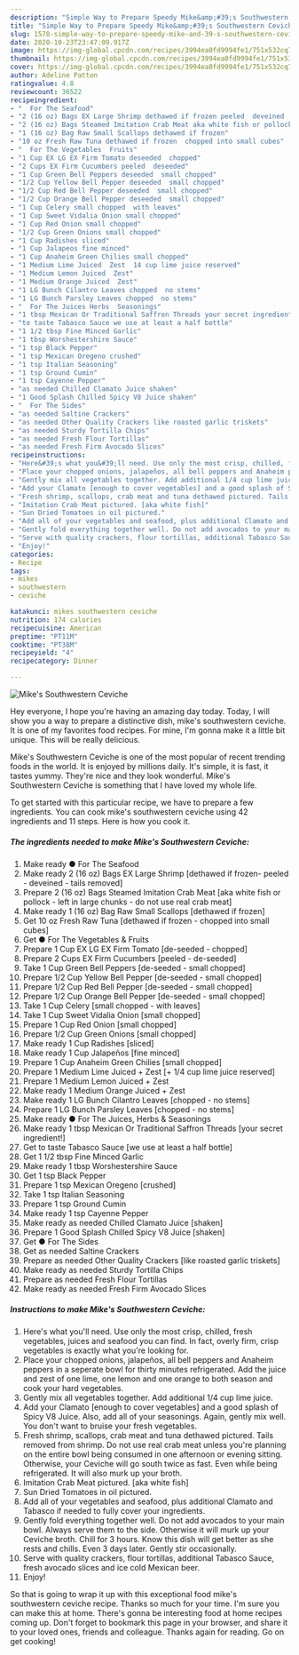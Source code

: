```yaml
---
description: "Simple Way to Prepare Speedy Mike&amp;#39;s Southwestern Ceviche"
title: "Simple Way to Prepare Speedy Mike&amp;#39;s Southwestern Ceviche"
slug: 1578-simple-way-to-prepare-speedy-mike-and-39-s-southwestern-ceviche
date: 2020-10-23T23:47:09.917Z
image: https://img-global.cpcdn.com/recipes/3994ea0fd9994fe1/751x532cq70/mikes-southwestern-ceviche-recipe-main-photo.jpg
thumbnail: https://img-global.cpcdn.com/recipes/3994ea0fd9994fe1/751x532cq70/mikes-southwestern-ceviche-recipe-main-photo.jpg
cover: https://img-global.cpcdn.com/recipes/3994ea0fd9994fe1/751x532cq70/mikes-southwestern-ceviche-recipe-main-photo.jpg
author: Adeline Patton
ratingvalue: 4.8
reviewcount: 36522
recipeingredient:
- "  For The Seafood"
- "2 (16 oz) Bags EX Large Shrimp dethawed if frozen peeled  deveined  tails removed"
- "2 (16 oz) Bags Steamed Imitation Crab Meat aka white fish or pollock  left in large chunks  do not use real crab meat"
- "1 (16 oz) Bag Raw Small Scallops dethawed if frozen"
- "10 oz Fresh Raw Tuna dethawed if frozen  chopped into small cubes"
- "  For The Vegetables  Fruits"
- "1 Cup EX LG EX Firm Tomato deseeded  chopped"
- "2 Cups EX Firm Cucumbers peeled  deseeded"
- "1 Cup Green Bell Peppers deseeded  small chopped"
- "1/2 Cup Yellow Bell Pepper deseeded  small chopped"
- "1/2 Cup Red Bell Pepper deseeded  small chopped"
- "1/2 Cup Orange Bell Pepper deseeded  small chopped"
- "1 Cup Celery small chopped  with leaves"
- "1 Cup Sweet Vidalia Onion small chopped"
- "1 Cup Red Onion small chopped"
- "1/2 Cup Green Onions small chopped"
- "1 Cup Radishes sliced"
- "1 Cup Jalapeos fine minced"
- "1 Cup Anaheim Green Chilies small chopped"
- "1 Medium Lime Juiced  Zest  14 cup lime juice reserved"
- "1 Medium Lemon Juiced  Zest"
- "1 Medium Orange Juiced  Zest"
- "1 LG Bunch Cilantro Leaves chopped  no stems"
- "1 LG Bunch Parsley Leaves chopped  no stems"
- "  For The Juices Herbs  Seasonings"
- "1 tbsp Mexican Or Traditional Saffron Threads your secret ingredient"
- "to taste Tabasco Sauce we use at least a half bottle"
- "1 1/2 tbsp Fine Minced Garlic"
- "1 tbsp Worshestershire Sauce"
- "1 tsp Black Pepper"
- "1 tsp Mexican Oregeno crushed"
- "1 tsp Italian Seasoning"
- "1 tsp Ground Cumin"
- "1 tsp Cayenne Pepper"
- "as needed Chilled Clamato Juice shaken"
- "1 Good Splash Chilled Spicy V8 Juice shaken"
- "  For The Sides"
- "as needed Saltine Crackers"
- "as needed Other Quality Crackers like roasted garlic triskets"
- "as needed Sturdy Tortilla Chips"
- "as needed Fresh Flour Tortillas"
- "as needed Fresh Firm Avocado Slices"
recipeinstructions:
- "Here&#39;s what you&#39;ll need. Use only the most crisp, chilled, fresh vegetables, juices and seafood you can find. In fact, overly firm, crisp vegetables is exactly what you&#39;re looking for."
- "Place your chopped onions, jalapeños, all bell peppers and Anaheim peppers in a seperate bowl for thirty minutes refrigerated. Add the juice and zest of one lime, one lemon and one orange to both season and cook your hard vegetables."
- "Gently mix all vegetables together. Add additional 1/4 cup lime juice."
- "Add your Clamato [enough to cover vegetables] and a good splash of Spicy V8 Juice. Also, add all of your seasonings. Again, gently mix well. You don&#39;t want to bruise your fresh vegetables."
- "Fresh shrimp, scallops, crab meat and tuna dethawed pictured. Tails removed from shrimp. Do not use real crab meat unless you&#39;re planning on the entire bowl being consumed in one afternoon or evening sitting. Otherwise, your Ceviche will go south twice as fast. Even while being refrigerated. It will also murk up your broth."
- "Imitation Crab Meat pictured. [aka white fish]"
- "Sun Dried Tomatoes in oil pictured."
- "Add all of your vegetables and seafood, plus additional Clamato and Tabasco if needed to fully cover your ingredients."
- "Gently fold everything together well. Do not add avocados to your main bowl. Always serve them to the side. Otherwise it will murk up your Ceviche broth. Chill for 3 hours. Know this dish will get better as she rests and chills. Even 3 days later. Gently stir occasionally."
- "Serve with quality crackers, flour tortillas, additional Tabasco Sauce, fresh avocado slices and ice cold Mexican beer."
- "Enjoy!"
categories:
- Recipe
tags:
- mikes
- southwestern
- ceviche

katakunci: mikes southwestern ceviche 
nutrition: 174 calories
recipecuisine: American
preptime: "PT11M"
cooktime: "PT38M"
recipeyield: "4"
recipecategory: Dinner

---
```



![Mike&#39;s Southwestern Ceviche](https://img-global.cpcdn.com/recipes/3994ea0fd9994fe1/751x532cq70/mikes-southwestern-ceviche-recipe-main-photo.jpg)

Hey everyone, I hope you're having an amazing day today. Today, I will show you a way to prepare a distinctive dish, mike&#39;s southwestern ceviche. It is one of my favorites food recipes. For mine, I'm gonna make it a little bit unique. This will be really delicious.

Mike&#39;s Southwestern Ceviche is one of the most popular of recent trending foods in the world. It is enjoyed by millions daily. It's simple, it is fast, it tastes yummy. They're nice and they look wonderful. Mike&#39;s Southwestern Ceviche is something that I have loved my whole life.




To get started with this particular recipe, we have to prepare a few ingredients. You can cook mike&#39;s southwestern ceviche using 42 ingredients and 11 steps. Here is how you cook it.

<!--inarticleads1-->

##### The ingredients needed to make Mike&#39;s Southwestern Ceviche:

1. Make ready  ● For The Seafood
1. Make ready 2 (16 oz) Bags EX Large Shrimp [dethawed if frozen- peeled - deveined - tails removed]
1. Prepare 2 (16 oz) Bags Steamed Imitation Crab Meat [aka white fish or pollock - left in large chunks - do not use real crab meat]
1. Make ready 1 (16 oz) Bag Raw Small Scallops [dethawed if frozen]
1. Get 10 oz Fresh Raw Tuna [dethawed if frozen - chopped into small cubes]
1. Get  ● For The Vegetables &amp; Fruits
1. Prepare 1 Cup EX LG EX Firm Tomato [de-seeded - chopped]
1. Prepare 2 Cups EX Firm Cucumbers [peeled - de-seeded]
1. Take 1 Cup Green Bell Peppers [de-seeded - small chopped]
1. Prepare 1/2 Cup Yellow Bell Pepper [de-seeded - small chopped]
1. Prepare 1/2 Cup Red Bell Pepper [de-seeded - small chopped]
1. Prepare 1/2 Cup Orange Bell Pepper [de-seeded - small chopped]
1. Take 1 Cup Celery [small chopped - with leaves]
1. Take 1 Cup Sweet Vidalia Onion [small chopped]
1. Prepare 1 Cup Red Onion [small chopped]
1. Prepare 1/2 Cup Green Onions [small chopped]
1. Make ready 1 Cup Radishes [sliced]
1. Make ready 1 Cup Jalapeños [fine minced]
1. Prepare 1 Cup Anaheim Green Chilies [small chopped]
1. Prepare 1 Medium Lime Juiced + Zest [+ 1/4 cup lime juice reserved]
1. Prepare 1 Medium Lemon Juiced + Zest
1. Make ready 1 Medium Orange Juiced + Zest
1. Make ready 1 LG Bunch Cilantro Leaves [chopped - no stems]
1. Prepare 1 LG Bunch Parsley Leaves [chopped - no stems]
1. Make ready  ● For The Juices, Herbs &amp; Seasonings
1. Make ready 1 tbsp Mexican Or Traditional Saffron Threads [your secret ingredient!]
1. Get to taste Tabasco Sauce [we use at least a half bottle]
1. Get 1 1/2 tbsp Fine Minced Garlic
1. Make ready 1 tbsp Worshestershire Sauce
1. Get 1 tsp Black Pepper
1. Prepare 1 tsp Mexican Oregeno [crushed]
1. Take 1 tsp Italian Seasoning
1. Prepare 1 tsp Ground Cumin
1. Make ready 1 tsp Cayenne Pepper
1. Make ready as needed Chilled Clamato Juice [shaken]
1. Prepare 1 Good Splash Chilled Spicy V8 Juice [shaken]
1. Get  ● For The Sides
1. Get as needed Saltine Crackers
1. Prepare as needed Other Quality Crackers [like roasted garlic triskets]
1. Make ready as needed Sturdy Tortilla Chips
1. Prepare as needed Fresh Flour Tortillas
1. Make ready as needed Fresh Firm Avocado Slices




<!--inarticleads2-->

##### Instructions to make Mike&#39;s Southwestern Ceviche:

1. Here&#39;s what you&#39;ll need. Use only the most crisp, chilled, fresh vegetables, juices and seafood you can find. In fact, overly firm, crisp vegetables is exactly what you&#39;re looking for.
1. Place your chopped onions, jalapeños, all bell peppers and Anaheim peppers in a seperate bowl for thirty minutes refrigerated. Add the juice and zest of one lime, one lemon and one orange to both season and cook your hard vegetables.
1. Gently mix all vegetables together. Add additional 1/4 cup lime juice.
1. Add your Clamato [enough to cover vegetables] and a good splash of Spicy V8 Juice. Also, add all of your seasonings. Again, gently mix well. You don&#39;t want to bruise your fresh vegetables.
1. Fresh shrimp, scallops, crab meat and tuna dethawed pictured. Tails removed from shrimp. Do not use real crab meat unless you&#39;re planning on the entire bowl being consumed in one afternoon or evening sitting. Otherwise, your Ceviche will go south twice as fast. Even while being refrigerated. It will also murk up your broth.
1. Imitation Crab Meat pictured. [aka white fish]
1. Sun Dried Tomatoes in oil pictured.
1. Add all of your vegetables and seafood, plus additional Clamato and Tabasco if needed to fully cover your ingredients.
1. Gently fold everything together well. Do not add avocados to your main bowl. Always serve them to the side. Otherwise it will murk up your Ceviche broth. Chill for 3 hours. Know this dish will get better as she rests and chills. Even 3 days later. Gently stir occasionally.
1. Serve with quality crackers, flour tortillas, additional Tabasco Sauce, fresh avocado slices and ice cold Mexican beer.
1. Enjoy!




So that is going to wrap it up with this exceptional food mike&#39;s southwestern ceviche recipe. Thanks so much for your time. I'm sure you can make this at home. There's gonna be interesting food at home recipes coming up. Don't forget to bookmark this page in your browser, and share it to your loved ones, friends and colleague. Thanks again for reading. Go on get cooking!
